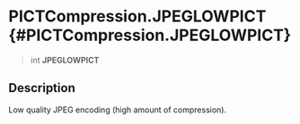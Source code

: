 PICTCompression.JPEGLOWPICT {#PICTCompression.JPEGLOWPICT}
===========================

> int **JPEGLOWPICT**

Description
-----------

Low quality JPEG encoding (high amount of compression).
